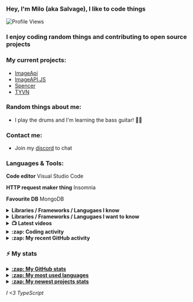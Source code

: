  ### Hey, I'm Milo (aka Salvage), I like to code things 

![Profile Views](https://komarev.com/ghpvc/?username=Milo123459)

### I enjoy coding random things and contributing to open source projects

### My current projects:
* [ImageApi](https://imageapi.fionn.live)
* [ImageAPI.JS](https://npm.im/imageapi.js)
* [Spencer](https://github.com/Milo123459/Spencer)
* [TYVN](https://npm.im/tyvn)

### Random things about me:
* I play the drums and I'm learning the bass guitar! 🥁🎸

### Contact me:
* Join my [discord](https://discord.gg/3ucGCpa) to chat

### Languages & Tools:
**Code editor** Visual Studio Code

**HTTP request maker thing** Insomnia

**Favourite DB** MongoDB

<details>
<summary><b>Libraries / Frameworks / Langugaes I know</b></summary>

* ExpressJS
* NodeJS
* VueJS
* React
* Docker
* MongoDB

</details>

<details>
<summary><b>Libraries / Frameworks / Langugaes I want to know</b></summary>

* Rust
* Gatsby
* Koa
* Klasa
* GraphQL

</details>

<details>
<summary><b>📺 Latest videos</b></summary>

<!-- YOUTUBE:START -->
- [Le PodCast bloopers](https://www.youtube.com/watch?v=sZlO2y-kfjU)
- [How to create a Discord.JS bot using TypeScript! | Suggestion system](https://www.youtube.com/watch?v=N7pCt2aUJQs)
- [Le PodCast | Episode 1](https://www.youtube.com/watch?v=dKTNWKvt6gs)
- [How to create a Discord.JS bot with TypeScript! | Economy System](https://www.youtube.com/watch?v=HPQ1FQryYBc)
- [How to create a Discord.JS bot with TypeScript! | Prefix Command](https://www.youtube.com/watch?v=poW0qS0e6Kk)
<!-- YOUTUBE:END -->

</details>

<details>
<summary><b>:zap: Coding activity</b></summary>

<!-- waka-box start -->
📊 Weekly development breakdown
```text
TypeScript 🕓 4h14m █████████████████▌░░░░░░░░░░ 62.8%
Vue.js     🕓 1h6m  ████▌░░░░░░░░░░░░░░░░░░░░░░░ 16.4%
JavaScript 🕓 27m   █▉░░░░░░░░░░░░░░░░░░░░░░░░░░  6.7%
JSON       🕓 26m   █▊░░░░░░░░░░░░░░░░░░░░░░░░░░  6.6%
CSS        🕓 11m   ▊░░░░░░░░░░░░░░░░░░░░░░░░░░░  2.9%
```
<!-- Powered by https://github.com/YouEclipse/waka-box-go . -->
<!-- waka-box end -->
  <a href="https://github.com/anuraghazra/github-readme-stats">
  <!-- Change the `github-readme-stats.anuraghazra1.vercel.app` to `github-readme-stats.vercel.app`  -->
  <img align="center" src="https://github-readme-stats.vercel.app/api/wakatime?username=salvage_dev&theme=radical" />
</a>
</details>

<details>
<summary><b>:zap: My recent GitHub activity</b></summary>

<!--START_SECTION:activity-->
1. 🗣 Commented on [#99](https://github.com/lowlighter/metrics/issues/99) in [lowlighter/metrics](https://github.com/lowlighter/metrics)
2. 🗣 Commented on [#98](https://github.com/lowlighter/metrics/issues/98) in [lowlighter/metrics](https://github.com/lowlighter/metrics)
3. 🗣 Commented on [#96](https://github.com/lowlighter/metrics/issues/96) in [lowlighter/metrics](https://github.com/lowlighter/metrics)
4. 💪 Opened PR [#100](https://github.com/lowlighter/metrics/pull/100) in [lowlighter/metrics](https://github.com/lowlighter/metrics)
5. ❗️ Opened issue [#99](https://github.com/lowlighter/metrics/issues/99) in [lowlighter/metrics](https://github.com/lowlighter/metrics)
<!--END_SECTION:activity-->
</details>

### :zap: My stats
<details>
<summary><u><b>:zap: My GitHub stats</b></u></summary>
<a href="https://github.com/anuraghazra/github-readme-stats">
  <img align="center" src="https://github-readme-stats.vercel.app/api?username=Milo123459&show_icons=true&include_all_commits=true&theme=radical" alt="Milo's github stats" />
</a>
<br>
<a href="https://github.com/Milo123459/Milo123459">
<img align="center" src="/github-metrics.svg" alt="Milo's github stats">
</a>
</details>

<details>
<summary><u><b>:zap: My most used languages</b></u></summary>
<a href="https://github.com/anuraghazra/github-readme-stats">
  <!-- Change the `github-readme-stats.anuraghazra1.vercel.app` to `github-readme-stats.vercel.app`  -->
  <img align="center" src="https://github-readme-stats.vercel.app/api/top-langs/?username=Milo123459&layout=compact&theme=radical" />
</a>
</details>

<details>
<summary><u><b>:zap: My newest projects stats</b></u></summary>
  <a href="https://github.com/anuraghazra/github-readme-stats">
  <!-- Change the `github-readme-stats.anuraghazra1.vercel.app` to `github-readme-stats.vercel.app`  -->
  <img align="center" src="https://github-readme-stats.vercel.app/api/pin/?username=Milo123459&repo=vstore&theme=radical" />
</a>  
  <a href="https://github.com/anuraghazra/github-readme-stats">
  <!-- Change the `github-readme-stats.anuraghazra1.vercel.app` to `github-readme-stats.vercel.app`  -->
  <img align="center" src="https://github-readme-stats.vercel.app/api/pin/?username=Milo123459&repo=bot-in-a-bot&theme=radical" />
</a>  
 <a href="https://github.com/anuraghazra/github-readme-stats">
  <!-- Change the `github-readme-stats.anuraghazra1.vercel.app` to `github-readme-stats.vercel.app`  -->
  <img align="center" src="https://github-readme-stats.vercel.app/api/pin/?username=Milo123459&repo=Spencer&theme=radical" />
</a>
  
</details>

*I <3 TypeScript*
